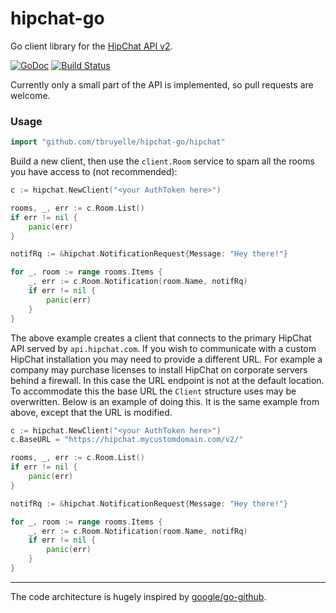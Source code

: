 # hipchat-go 

Go client library for the [HipChat API v2](https://www.hipchat.com/docs/apiv2).

[![GoDoc](https://godoc.org/github.com/tbruyelle/hipchat-go/hipchat?status.svg)](https://godoc.org/github.com/tbruyelle/hipchat-go/hipchat)
[![Build Status](https://travis-ci.org/tbruyelle/hipchat-go.svg??branch=master)](https://travis-ci.org/tbruyelle/hipchat-go)

Currently only a small part of the API is implemented, so pull requests are welcome.

### Usage

```go
import "github.com/tbruyelle/hipchat-go/hipchat"
```

Build a new client, then use the `client.Room` service to spam all the rooms you have access to (not recommended):

```go
c := hipchat.NewClient("<your AuthToken here>")

rooms, _, err := c.Room.List()
if err != nil {
	panic(err)
}

notifRq := &hipchat.NotificationRequest{Message: "Hey there!"}

for _, room := range rooms.Items {
	_, err := c.Room.Notification(room.Name, notifRq)
	if err != nil {
		panic(err)
	}
}
```

The above example creates a client that connects to the primary HipChat API served by `api.hipchat.com`. If you wish to communicate with a custom HipChat installation you may need to provide a different URL. For example a company may purchase licenses to install HipChat on corporate servers behind a firewall. In this case the URL endpoint is not at the default location. To accommodate this the base URL the `Client` structure uses may be overwritten. Below is an example of doing this. It is the same example from above, except that the URL is modified.

```go
c := hipchat.NewClient("<your AuthToken here>")
c.BaseURL = "https://hipchat.mycustomdomain.com/v2/"

rooms, _, err := c.Room.List()
if err != nil {
    panic(err)
}

notifRq := &hipchat.NotificationRequest{Message: "Hey there!"}

for _, room := range rooms.Items {
    _, err := c.Room.Notification(room.Name, notifRq)
    if err != nil {
        panic(err)
    }
}
```

---
The code architecture is hugely inspired by [google/go-github](github.com/google/go-github).


